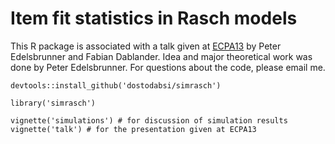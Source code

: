# Item fit statistics in Rasch models
This R package is associated with a talk given at [ECPA13](http://www.ecpa13.com/) by Peter Edelsbrunner and Fabian Dablander. Idea and major theoretical work was done by Peter Edelsbrunner. For questions about the code, please email me.

```{r}
devtools::install_github('dostodabsi/simrasch')
```

```{r}
library('simrasch')

vignette('simulations') # for discussion of simulation results
vignette('talk') # for the presentation given at ECPA13
```

